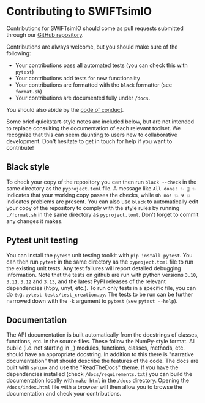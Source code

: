Contributing to SWIFTsimIO
==========================

Contributions for SWIFTsimIO should come as pull requests submitted through our [GitHub repository](https://github.com/swiftsim/swiftsimio).

Contributions are always welcome, but you should make sure of the following:

+ Your contributions pass all automated tests (you can check this with `pytest`)
+ Your contributions add tests for new functionality
+ Your contributions are formatted with the `black` formatter (see `format.sh`)
+ Your contributions are documented fully under `/docs`.

You should also abide by the [code of conduct](https://github.com/SWIFTSIM/swiftsimio/tree/main?tab=coc-ov-file).

Some brief quickstart-style notes are included below, but are not intended to replace consulting the documentation of each relevant toolset. We recognize that this can seem daunting to users new to collaborative development. Don't hesitate to get in touch for help if you want to contribute!

Black style
-----------

To check your copy of the repository you can then run `black --check` in the same directory as the `pyproject.toml` file. A message like `All done! ✨ 🍰 ✨` indicates that your working copy passes the checks, while `Oh no! 💥 💔 💥` indicates problems are present. You can also use `black` to automatically edit your copy of the repository to comply with the style rules by running `./format.sh` in the same directory as `pyproject.toml`. Don't forget to commit any changes it makes.

Pytest unit testing
-------------------

You can install the `pytest` unit testing toolkit with `pip install pytest`. You can then run `pytest` in the same directory as the `pyproject.toml` file to run the existing unit tests. Any test failures will report detailed debugging information. Note that the tests on github are run with python versions `3.10`, `3.11`, `3.12` and `3.13`, and the latest PyPI releases of the relevant dependencies (h5py, unyt, etc.). To run only tests in a specific file, you can do e.g. `pytest tests/test_creation.py`. The tests to be run can be further narrowed down with the `-k` argument to `pytest` (see `pytest --help`).

Documentation
-------------

The API documentation is built automatically from the docstrings of classes, functions, etc. in the source files. These follow the NumPy-style format. All public (i.e. not starting in `_`) modules, functions, classes, methods, etc. should have an appropriate docstring. In addition to this there is "narrative documentation" that should describe the features of the code. The docs are built with `sphinx` and use the "ReadTheDocs" theme. If you have the dependencies installed (check `/docs/requirements.txt`) you can build the documentation locally with `make html` in the `/docs` directory. Opening the `/docs/index.html` file with a browser will then allow you to browse the documentation and check your contributions.
